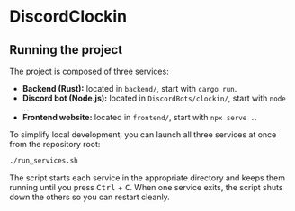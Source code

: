 # DiscordClockin

## Running the project

The project is composed of three services:

- **Backend (Rust):** located in `backend/`, start with `cargo run`.
- **Discord bot (Node.js):** located in `DiscordBots/clockin/`, start with `node .`.
- **Frontend website:** located in `frontend/`, start with `npx serve .`.

To simplify local development, you can launch all three services at once from the repository root:

```bash
./run_services.sh
```

The script starts each service in the appropriate directory and keeps them running until you press <kbd>Ctrl</kbd> + <kbd>C</kbd>. When one service exits, the script shuts down the others so you can restart cleanly.
